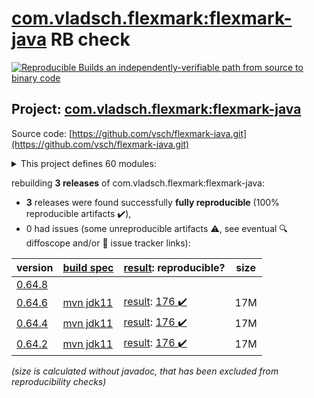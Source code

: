 [com.vladsch.flexmark:flexmark-java](https://central.sonatype.com/artifact/com.vladsch.flexmark/flexmark-java/0.64.6/versions) RB check
=======

[![Reproducible Builds](https://reproducible-builds.org/images/logos/rb.svg) an independently-verifiable path from source to binary code](https://reproducible-builds.org/)

## Project: [com.vladsch.flexmark:flexmark-java](https://central.sonatype.com/artifact/com.vladsch.flexmark/flexmark-java/0.64.6/versions)

Source code: [https://github.com/vsch/flexmark-java.git](https://github.com/vsch/flexmark-java.git)

<details><summary>This project defines 60 modules:</summary>

* [com.vladsch.flexmark:flexmark](https://central.sonatype.com/artifact/com.vladsch.flexmark/flexmark/0.64.6)
* [com.vladsch.flexmark:flexmark-all](https://central.sonatype.com/artifact/com.vladsch.flexmark/flexmark-all/0.64.6)
* [com.vladsch.flexmark:flexmark-core-test](https://central.sonatype.com/artifact/com.vladsch.flexmark/flexmark-core-test/0.64.6)
* [com.vladsch.flexmark:flexmark-docx-converter](https://central.sonatype.com/artifact/com.vladsch.flexmark/flexmark-docx-converter/0.64.6)
* [com.vladsch.flexmark:flexmark-ext-abbreviation](https://central.sonatype.com/artifact/com.vladsch.flexmark/flexmark-ext-abbreviation/0.64.6)
* [com.vladsch.flexmark:flexmark-ext-admonition](https://central.sonatype.com/artifact/com.vladsch.flexmark/flexmark-ext-admonition/0.64.6)
* [com.vladsch.flexmark:flexmark-ext-anchorlink](https://central.sonatype.com/artifact/com.vladsch.flexmark/flexmark-ext-anchorlink/0.64.6)
* [com.vladsch.flexmark:flexmark-ext-aside](https://central.sonatype.com/artifact/com.vladsch.flexmark/flexmark-ext-aside/0.64.6)
* [com.vladsch.flexmark:flexmark-ext-attributes](https://central.sonatype.com/artifact/com.vladsch.flexmark/flexmark-ext-attributes/0.64.6)
* [com.vladsch.flexmark:flexmark-ext-autolink](https://central.sonatype.com/artifact/com.vladsch.flexmark/flexmark-ext-autolink/0.64.6)
* [com.vladsch.flexmark:flexmark-ext-definition](https://central.sonatype.com/artifact/com.vladsch.flexmark/flexmark-ext-definition/0.64.6)
* [com.vladsch.flexmark:flexmark-ext-emoji](https://central.sonatype.com/artifact/com.vladsch.flexmark/flexmark-ext-emoji/0.64.6)
* [com.vladsch.flexmark:flexmark-ext-enumerated-reference](https://central.sonatype.com/artifact/com.vladsch.flexmark/flexmark-ext-enumerated-reference/0.64.6)
* [com.vladsch.flexmark:flexmark-ext-escaped-character](https://central.sonatype.com/artifact/com.vladsch.flexmark/flexmark-ext-escaped-character/0.64.6)
* [com.vladsch.flexmark:flexmark-ext-footnotes](https://central.sonatype.com/artifact/com.vladsch.flexmark/flexmark-ext-footnotes/0.64.6)
* [com.vladsch.flexmark:flexmark-ext-gfm-issues](https://central.sonatype.com/artifact/com.vladsch.flexmark/flexmark-ext-gfm-issues/0.64.6)
* [com.vladsch.flexmark:flexmark-ext-gfm-strikethrough](https://central.sonatype.com/artifact/com.vladsch.flexmark/flexmark-ext-gfm-strikethrough/0.64.6)
* [com.vladsch.flexmark:flexmark-ext-gfm-tasklist](https://central.sonatype.com/artifact/com.vladsch.flexmark/flexmark-ext-gfm-tasklist/0.64.6)
* [com.vladsch.flexmark:flexmark-ext-gfm-users](https://central.sonatype.com/artifact/com.vladsch.flexmark/flexmark-ext-gfm-users/0.64.6)
* [com.vladsch.flexmark:flexmark-ext-gitlab](https://central.sonatype.com/artifact/com.vladsch.flexmark/flexmark-ext-gitlab/0.64.6)
* [com.vladsch.flexmark:flexmark-ext-ins](https://central.sonatype.com/artifact/com.vladsch.flexmark/flexmark-ext-ins/0.64.6)
* [com.vladsch.flexmark:flexmark-ext-jekyll-front-matter](https://central.sonatype.com/artifact/com.vladsch.flexmark/flexmark-ext-jekyll-front-matter/0.64.6)
* [com.vladsch.flexmark:flexmark-ext-jekyll-tag](https://central.sonatype.com/artifact/com.vladsch.flexmark/flexmark-ext-jekyll-tag/0.64.6)
* [com.vladsch.flexmark:flexmark-ext-macros](https://central.sonatype.com/artifact/com.vladsch.flexmark/flexmark-ext-macros/0.64.6)
* [com.vladsch.flexmark:flexmark-ext-media-tags](https://central.sonatype.com/artifact/com.vladsch.flexmark/flexmark-ext-media-tags/0.64.6)
* [com.vladsch.flexmark:flexmark-ext-resizable-image](https://central.sonatype.com/artifact/com.vladsch.flexmark/flexmark-ext-resizable-image/0.64.6)
* [com.vladsch.flexmark:flexmark-ext-spec-example](https://central.sonatype.com/artifact/com.vladsch.flexmark/flexmark-ext-spec-example/0.64.6)
* [com.vladsch.flexmark:flexmark-ext-superscript](https://central.sonatype.com/artifact/com.vladsch.flexmark/flexmark-ext-superscript/0.64.6)
* [com.vladsch.flexmark:flexmark-ext-tables](https://central.sonatype.com/artifact/com.vladsch.flexmark/flexmark-ext-tables/0.64.6)
* [com.vladsch.flexmark:flexmark-ext-toc](https://central.sonatype.com/artifact/com.vladsch.flexmark/flexmark-ext-toc/0.64.6)
* [com.vladsch.flexmark:flexmark-ext-typographic](https://central.sonatype.com/artifact/com.vladsch.flexmark/flexmark-ext-typographic/0.64.6)
* [com.vladsch.flexmark:flexmark-ext-wikilink](https://central.sonatype.com/artifact/com.vladsch.flexmark/flexmark-ext-wikilink/0.64.6)
* [com.vladsch.flexmark:flexmark-ext-xwiki-macros](https://central.sonatype.com/artifact/com.vladsch.flexmark/flexmark-ext-xwiki-macros/0.64.6)
* [com.vladsch.flexmark:flexmark-ext-yaml-front-matter](https://central.sonatype.com/artifact/com.vladsch.flexmark/flexmark-ext-yaml-front-matter/0.64.6)
* [com.vladsch.flexmark:flexmark-ext-youtube-embedded](https://central.sonatype.com/artifact/com.vladsch.flexmark/flexmark-ext-youtube-embedded/0.64.6)
* [com.vladsch.flexmark:flexmark-ext-zzzzzz](https://central.sonatype.com/artifact/com.vladsch.flexmark/flexmark-ext-zzzzzz/0.64.6)
* [com.vladsch.flexmark:flexmark-html2md-converter](https://central.sonatype.com/artifact/com.vladsch.flexmark/flexmark-html2md-converter/0.64.6)
* [com.vladsch.flexmark:flexmark-integration-test](https://central.sonatype.com/artifact/com.vladsch.flexmark/flexmark-integration-test/0.64.6)
* [com.vladsch.flexmark:flexmark-java](https://central.sonatype.com/artifact/com.vladsch.flexmark/flexmark-java/0.64.6)
* [com.vladsch.flexmark:flexmark-jira-converter](https://central.sonatype.com/artifact/com.vladsch.flexmark/flexmark-jira-converter/0.64.6)
* [com.vladsch.flexmark:flexmark-osgi](https://central.sonatype.com/artifact/com.vladsch.flexmark/flexmark-osgi/0.64.6)
* [com.vladsch.flexmark:flexmark-pdf-converter](https://central.sonatype.com/artifact/com.vladsch.flexmark/flexmark-pdf-converter/0.64.6)
* [com.vladsch.flexmark:flexmark-profile-pegdown](https://central.sonatype.com/artifact/com.vladsch.flexmark/flexmark-profile-pegdown/0.64.6)
* [com.vladsch.flexmark:flexmark-test-specs](https://central.sonatype.com/artifact/com.vladsch.flexmark/flexmark-test-specs/0.64.6)
* [com.vladsch.flexmark:flexmark-test-util](https://central.sonatype.com/artifact/com.vladsch.flexmark/flexmark-test-util/0.64.6)
* [com.vladsch.flexmark:flexmark-tree-iteration](https://central.sonatype.com/artifact/com.vladsch.flexmark/flexmark-tree-iteration/0.64.6)
* [com.vladsch.flexmark:flexmark-util](https://central.sonatype.com/artifact/com.vladsch.flexmark/flexmark-util/0.64.6)
* [com.vladsch.flexmark:flexmark-util-ast](https://central.sonatype.com/artifact/com.vladsch.flexmark/flexmark-util-ast/0.64.6)
* [com.vladsch.flexmark:flexmark-util-builder](https://central.sonatype.com/artifact/com.vladsch.flexmark/flexmark-util-builder/0.64.6)
* [com.vladsch.flexmark:flexmark-util-collection](https://central.sonatype.com/artifact/com.vladsch.flexmark/flexmark-util-collection/0.64.6)
* [com.vladsch.flexmark:flexmark-util-data](https://central.sonatype.com/artifact/com.vladsch.flexmark/flexmark-util-data/0.64.6)
* [com.vladsch.flexmark:flexmark-util-dependency](https://central.sonatype.com/artifact/com.vladsch.flexmark/flexmark-util-dependency/0.64.6)
* [com.vladsch.flexmark:flexmark-util-experimental](https://central.sonatype.com/artifact/com.vladsch.flexmark/flexmark-util-experimental/0.64.6)
* [com.vladsch.flexmark:flexmark-util-format](https://central.sonatype.com/artifact/com.vladsch.flexmark/flexmark-util-format/0.64.6)
* [com.vladsch.flexmark:flexmark-util-html](https://central.sonatype.com/artifact/com.vladsch.flexmark/flexmark-util-html/0.64.6)
* [com.vladsch.flexmark:flexmark-util-misc](https://central.sonatype.com/artifact/com.vladsch.flexmark/flexmark-util-misc/0.64.6)
* [com.vladsch.flexmark:flexmark-util-options](https://central.sonatype.com/artifact/com.vladsch.flexmark/flexmark-util-options/0.64.6)
* [com.vladsch.flexmark:flexmark-util-sequence](https://central.sonatype.com/artifact/com.vladsch.flexmark/flexmark-util-sequence/0.64.6)
* [com.vladsch.flexmark:flexmark-util-visitor](https://central.sonatype.com/artifact/com.vladsch.flexmark/flexmark-util-visitor/0.64.6)
* [com.vladsch.flexmark:flexmark-youtrack-converter](https://central.sonatype.com/artifact/com.vladsch.flexmark/flexmark-youtrack-converter/0.64.6)
</details>

rebuilding **3 releases** of com.vladsch.flexmark:flexmark-java:
- **3** releases were found successfully **fully reproducible** (100% reproducible artifacts :heavy_check_mark:),
- 0 had issues (some unreproducible artifacts :warning:, see eventual :mag: diffoscope and/or :memo: issue tracker links):

| version | [build spec](/BUILDSPEC.md) | [result](https://reproducible-builds.org/docs/jvm/): reproducible? | size |
| -- | --------- | ------ | -- |
| [0.64.8](https://central.sonatype.com/artifact/com.vladsch.flexmark/flexmark-java/0.64.8/pom) | | | |
| [0.64.6](https://central.sonatype.com/artifact/com.vladsch.flexmark/flexmark-java/0.64.6/pom) | [mvn jdk11](flexmark-java-0.64.6.buildspec) | [result](flexmark-java-0.64.6.buildinfo): [176 :heavy_check_mark: ](flexmark-java-0.64.6.buildcompare) | 17M |
| [0.64.4](https://central.sonatype.com/artifact/com.vladsch.flexmark/flexmark-java/0.64.4/pom) | [mvn jdk11](flexmark-java-0.64.4.buildspec) | [result](flexmark-java-0.64.4.buildinfo): [176 :heavy_check_mark: ](flexmark-java-0.64.4.buildcompare) | 17M |
| [0.64.2](https://central.sonatype.com/artifact/com.vladsch.flexmark/flexmark-java/0.64.2/pom) | [mvn jdk11](flexmark-java-0.64.2.buildspec) | [result](flexmark-java-0.64.2.buildinfo): [176 :heavy_check_mark: ](flexmark-java-0.64.2.buildcompare) | 17M |

<i>(size is calculated without javadoc, that has been excluded from reproducibility checks)</i>
